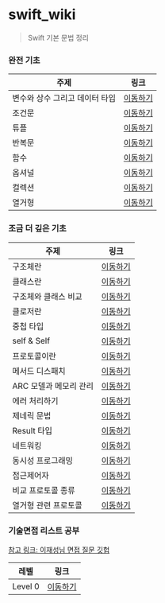 # swift_wiki

> Swift 기본 문법 정리

### 완전 기초

| 주제                           | 링크                                                                                                     |
| ------------------------------ | -------------------------------------------------------------------------------------------------------- |
| 변수와 상수 그리고 데이터 타입 | [이동하기](https://github.com/CHOIJUNHYUK01/swift_wiki/blob/main/Swift_Grammar/var-and-let.md)           |
| 조건문                         | [이동하기](https://github.com/CHOIJUNHYUK01/swift_wiki/blob/main/Swift_Grammar/conditional-statement.md) |
| 튜플                           | [이동하기](https://github.com/CHOIJUNHYUK01/swift_wiki/blob/main/Swift_Grammar/tuple.md)                 |
| 반복문                         | [이동하기](https://github.com/CHOIJUNHYUK01/swift_wiki/blob/main/Swift_Grammar/loop.md)                  |
| 함수                           | [이동하기](https://github.com/CHOIJUNHYUK01/swift_wiki/blob/main/Swift_Grammar/function.md)              |
| 옵셔널                         | [이동하기](https://github.com/CHOIJUNHYUK01/swift_wiki/blob/main/Swift_Grammar/optional.md)              |
| 컬렉션                         | [이동하기](https://github.com/CHOIJUNHYUK01/swift_wiki/blob/main/Swift_Grammar/collection.md)            |
| 열거형                         | [이동하기](https://github.com/CHOIJUNHYUK01/swift_wiki/blob/main/Swift_Grammar/enumeration.md)           |

### 조금 더 깊은 기초

| 주제                   | 링크                                                                                                    |
| ---------------------- | ------------------------------------------------------------------------------------------------------- |
| 구조체란               | [이동하기](https://github.com/CHOIJUNHYUK01/swift_wiki/blob/main/Swift_Grammar/about-struct.md)         |
| 클래스란               | [이동하기](https://github.com/CHOIJUNHYUK01/swift_wiki/blob/main/Swift_Grammar/about-class.md)          |
| 구조체와 클래스 비교   | [이동하기](https://github.com/CHOIJUNHYUK01/swift_wiki/blob/main/Swift_Grammar/class-and-struct.md)     |
| 클로저란               | [이동하기](https://github.com/CHOIJUNHYUK01/swift_wiki/blob/main/Swift_Grammar/about-closure.md)        |
| 중첩 타입              | [이동하기](https://github.com/CHOIJUNHYUK01/swift_wiki/blob/main/Swift_Grammar/nested-types.md)         |
| self & Self            | [이동하기](https://github.com/CHOIJUNHYUK01/swift_wiki/blob/main/Swift_Grammar/self-Self.md)            |
| 프로토콜이란           | [이동하기](https://github.com/CHOIJUNHYUK01/swift_wiki/blob/main/Swift_Grammar/protocol.md)             |
| 메서드 디스패치        | [이동하기](https://github.com/CHOIJUNHYUK01/swift_wiki/blob/main/Swift_Grammar/method-dispatch.md)      |
| ARC 모델과 메모리 관리 | [이동하기](https://github.com/CHOIJUNHYUK01/swift_wiki/blob/main/Swift_Grammar/about-arc.md)            |
| 에러 처리하기          | [이동하기](https://github.com/CHOIJUNHYUK01/swift_wiki/blob/main/Swift_Grammar/error-handling.md)       |
| 제네릭 문법            | [이동하기](https://github.com/CHOIJUNHYUK01/swift_wiki/blob/main/Swift_Grammar/about-generic.md)        |
| Result 타입            | [이동하기](https://github.com/CHOIJUNHYUK01/swift_wiki/blob/main/Swift_Grammar/about-resulttype.md)     |
| 네트워킹               | [이동하기](https://github.com/CHOIJUNHYUK01/swift_wiki/blob/main/Swift_Grammar/about-network.md)        |
| 동시성 프로그래밍      | [이동하기](https://github.com/CHOIJUNHYUK01/swift_wiki/blob/main/Swift_Grammar/about-concurrency.md)    |
| 접근제어자             | [이동하기](https://github.com/CHOIJUNHYUK01/swift_wiki/blob/main/Swift_Grammar/access-control.md)       |
| 비교 프로토콜 종류     | [이동하기](https://github.com/CHOIJUNHYUK01/swift_wiki/blob/main/Swift_Grammar/equatable-comparable.md) |
| 열거형 관련 프로토콜   | [이동하기](https://github.com/CHOIJUNHYUK01/swift_wiki/blob/main/Swift_Grammar/about-caseIterable.md)   |

### 기술면접 리스트 공부

[참고 링크: 이재성님 면접 질문 깃헙](https://github.com/JeaSungLEE/iOSInterviewquestions)

| 레벨    | 링크                                                                                        |
| ------- | ------------------------------------------------------------------------------------------- |
| Level 0 | [이동하기](https://github.com/CHOIJUNHYUK01/swift_wiki/blob/main/Swift_Interview/level0.md) |
